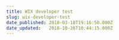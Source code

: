 ```yaml
---
title: WIX developer test
slug: wix-developer-test
date_published: 2018-03-18T19:16:50.000Z
date_updated:   2018-10-26T10:44:15.000Z
---
```




